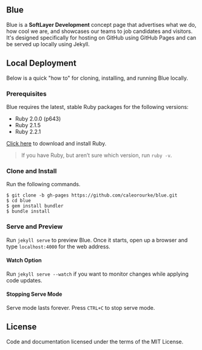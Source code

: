 ## Blue

Blue is a **SoftLayer Development** concept page that advertises what we do, how cool we are, and showcases our teams to job candidates and visitors. It's designed specifically for hosting on GitHub using GitHub Pages and can be served up locally using Jekyll.

## Local Deployment

Below is a quick "how to" for cloning, installing, and running Blue locally.

### Prerequisites

Blue requires the latest, stable Ruby packages for the following versions: 

* Ruby 2.0.0 (p643)
* Ruby 2.1.5
* Ruby 2.2.1

[Click here](http://www.ruby-lang.org/en/downloads) to download and install Ruby. 

> If you have Ruby, but aren’t sure which version, run `ruby -v`.

### Clone and Install

Run the following commands.

    $ git clone -b gh-pages https://github.com/caleorourke/blue.git
    $ cd blue
    $ gem install bundler
    $ bundle install

### Serve and Preview

Run `jekyll serve` to preview Blue. Once it starts, open up a browser and type `localhost:4000` for the web address.

#### Watch Option

Run `jekyll serve --watch` if you want to monitor changes while applying code updates.

#### Stopping Serve Mode

Serve mode lasts forever. Press `CTRL+C` to stop serve mode.

## License

Code and documentation licensed under the terms of the MIT License.
